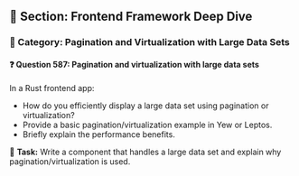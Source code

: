 ## 📘 Section: Frontend Framework Deep Dive  
### 🔹 Category: Pagination and Virtualization with Large Data Sets  
#### ❓ Question 587: Pagination and virtualization with large data sets

In a Rust frontend app:

- How do you efficiently display a large data set using pagination or virtualization?
- Provide a basic pagination/virtualization example in Yew or Leptos.
- Briefly explain the performance benefits.

🔧 **Task:** Write a component that handles a large data set and explain why pagination/virtualization is used.
